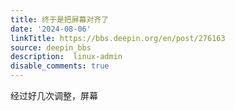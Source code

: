 ```yaml
---
title: 终于是把屏幕对齐了
date: '2024-08-06'
linkTitle: https://bbs.deepin.org/en/post/276163
source: deepin_bbs
description:  linux-admin 
disable_comments: true
---
```

经过好几次调整，屏幕
